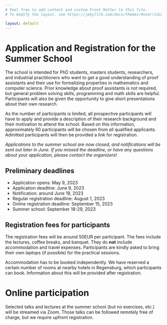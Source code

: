 ```yaml
---
# Feel free to add content and custom Front Matter to this file.
# To modify the layout, see https://jekyllrb.com/docs/themes/#overriding-theme-defaults

layout: default
---
```


# Application and Registration for the Summer School #

The school is intended for PhD students, masters students, researchers, and industrial practitioners
who want to get a good understanding of proof assistants and their use for formalizing properties
in mathematics and computer science. Prior knowledge about proof assistants is not required, but
general problem solving skills, programming and math skills are helpful. Participants will also be given the
opportunity to give short presentations about their own research.

As the number of participants is limited, all prospective participants will have to apply and provide a description
of their research background and their motivation to attend the school. Based on this information,
approximately 60 participants will be chosen from all qualified applicants. Admitted participants will then be
provided a link for registration.

*Applications to the summer school are now closed, and notifications will be sent out later in June. If you missed the deadline, or have any questions about your application, please contact the organizers!*

## Preliminary deadlines ##

* Application opens: May 9, 2023
* Application deadline: June 9, 2023
* Notification: around June 19, 2023
* Regular registration deadline: August 1, 2023
* Online registration deadline: September 15, 2023
* Summer school: September 18-29, 2023

## Registration fees for participants ##

The registration fees will be around 50EUR per participant. The fees
include the lectures, coffee breaks, and banquet.  They do **not** include
accommodation and travel expenses. Participants are kindly asked to
bring their own laptops (if possible) for the practical sessions.

Accommodation has to be booked independently. We have reserved a certain
number of rooms at nearby hotels in Regensburg, which
participants can book. Information about this will be provided after
registration.

# Online participation

Selected talks and lectures at the summer school (but no exercises,
etc.) will be streamed via Zoom. Those talks can be followed remotely
free of charge, but we require upfront registration.
